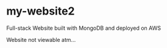 # my-website2

Full-stack Website built with MongoDB and deployed on AWS

Website not viewable atm...
